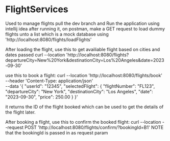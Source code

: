 # FlightServices
Used to manage flights
pull the dev branch and Run the application using intellij idea
after running it, on postman, make a GET request to load dummy flights unto a list which is a mock database using 'http://localhost:8080/flights/loadFlights'

After loading the flight, use this to get availiable flight based on cities and dates passed
curl --location 'http://localhost:8080/flights?departureCity=New%20York&destinationCity=Los%20Angeles&date=2023-09-30'


use this to book a flight: curl --location 'http://localhost:8080/flights/book' \
--header 'Content-Type: application/json' \
--data '{
    "userId": "12345",
    "selectedFlight": {
        "flightNumber": "FL123",
        "departureCity": "New York",
        "destinationCity": "Los Angeles",
        "date": "2023-09-30",
        "price": 250.00
    }
}'

it returns the ID of the flight booked which can be used to get the details of the flight later.

After booking a flight, use this to confirm the booked flight: curl --location --request POST 'http://localhost:8080/flights/confirm/?bookingId=B1'
NOTE that the bookingId is passed in as request param
